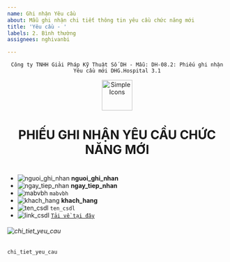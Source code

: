 ```yaml
---
name: Ghi nhận Yêu cầu
about: Mẫu ghi nhận chi tiết thông tin yêu cầu chức năng mới
title: 'Yêu cầu - '
labels: 2. Bình thường
assignees: nghivanbi

---
```


<div align="center">

`Công ty TNHH Giải Pháp Kỹ Thuật Số DH - Mẫu: DH-08.2: Phiếu ghi nhận Yêu cầu mới DHG.Hospital 3.1`

</div>

<div align="center">
  <img src="https://raw.githubusercontent.com/dh-hos/dhg.hospitalprinter/main/Deploy_Tools/Logo.ico" alt="Simple Icons" width=70>
  <h1>PHIẾU GHI NHẬN YÊU CẦU CHỨC NĂNG MỚI</h1>  
</div>

#

-  ![nguoi_ghi_nhan](https://img.shields.io/badge/Người%20ghi%20nhận-:-blue?style=plastic&logo=github) **nguoi_ghi_nhan**
-  ![ngay_tiep_nhan](https://img.shields.io/badge/Ngày%20chi%20nhận-:-blue?style=plastic&logo=github) **ngay_tiep_nhan**
-  ![mabvbh](https://img.shields.io/badge/Mã%20bệnh%20viện-:-blue?style=plastic&logo=github) `mabvbh`
-  ![khach_hang](https://img.shields.io/badge/Bệnh%20viện-:-blue?style=plastic&logo=github) **khach_hang**
-  ![ten_csdl](https://img.shields.io/badge/Tên%20cơ%20sở%20dữ%20liệu-:-blue?style=plastic&logo=github) `ten_csdl`
-  ![link_csdl](https://img.shields.io/badge/Tệp%20dữ%20liệu-:-blue?style=plastic&logo=github) [`Tải về tại đây`](link_csdl)

###### ![chi_tiet_yeu_cau](https://img.shields.io/badge/Chi%20tiết%20yêu%20cầu%20-:-blue?style=for-the-badge&logo=github)

```
chi_tiet_yeu_cau

```
